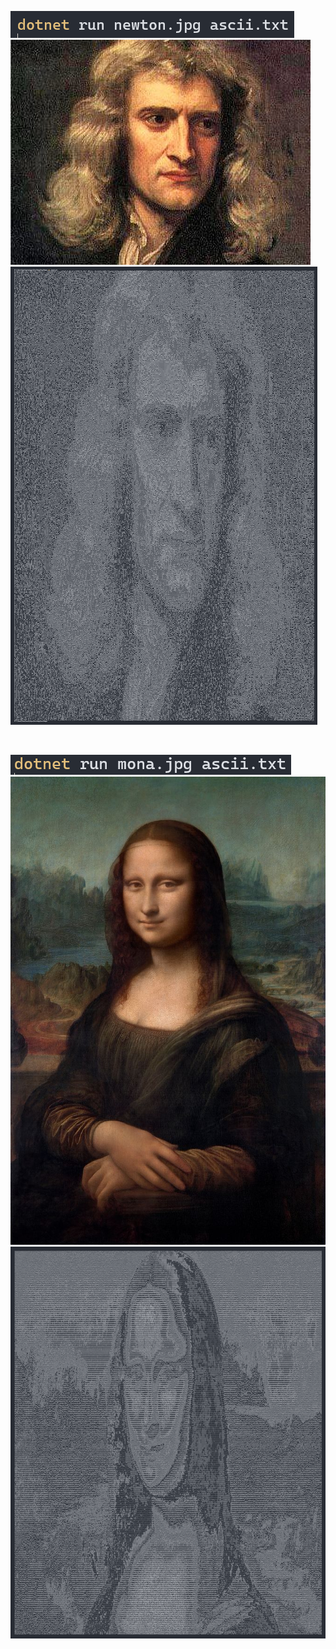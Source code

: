 ![command](images/command.png)
<br>
![Isaac](images/newton.jpg)
<br>
![Isaac_ascii](images/newton.png)

<br>

![command1](images/command1.png)
<br>
![Mona](images/mona.jpg)
<br>
![Mona_ascii](images/mona_ascii.png)
